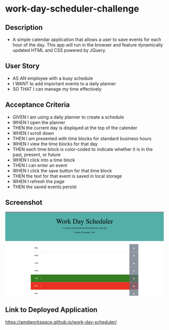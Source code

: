 # work-day-scheduler-challenge

## Description
- A simple calendar application that allows a user to save events for each hour of the day. This app will run in the browser and feature dynamically updated HTML and CSS powered by JQuery.

## User Story
- AS AN employee with a busy schedule
- I WANT to add important events to a daily planner
- SO THAT I can manage my time effectively

## Acceptance Criteria
- GIVEN I am using a daily planner to create a schedule
- WHEN I open the planner
- THEN the current day is displayed at the top of the calender
- WHEN I scroll down
- THEN I am presented with time blocks for standard business hours
- WHEN I view the time blocks for that day
- THEN each time block is color-coded to indicate whether it is in the past, present, or future
- WHEN I click into a time block
- THEN I can enter an event
- WHEN I click the save button for that time block
- THEN the text for that event is saved in local storage
- WHEN I refresh the page
- THEN the saved events persist

## Screenshot
![screenshot](https://github.com/AMDWorkspace/work-day-scheduler/blob/main/Assets/photos/work-day-scheduler-screenshot.png)

## Link to Deployed Application
https://amdworkspace.github.io/work-day-scheduler/

